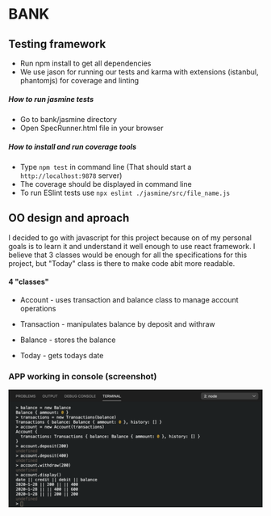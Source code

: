 # BANK


## Testing framework

* Run npm install to get all dependencies
* We use jason for running our tests and karma with extensions (istanbul, phantomjs) for coverage and linting


##### How to run jasmine tests

* Go to bank/jasmine directory
* Open SpecRunner.html file in your browser


##### How to install and run coverage tools

* Type `npm test` in command line (That should start a `http://localhost:9878` server) 
* The coverage should be displayed in command line
* To run ESlint tests use `npx eslint ./jasmine/src/file_name.js`



## OO design and aproach

  I decided to go with javascript for this project because on of my personal goals is to
  learn it and understand it well enough to use react framework.
  I believe that 3 classes would be enough for all the specifications for this project,
  but "Today" class is there to make code abit more readable.


#### 4 "classes" 

* Account - uses transaction and balance class to manage account operations 


* Transaction - manipulates balance by deposit and withraw


* Balance - stores the balance


* Today - gets todays date



### APP working in console (screenshot)



![alt text](https://github.com/DawidSzpener/Bank/blob/master/sc.png)
